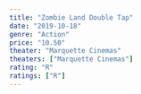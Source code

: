 ```yaml
---
title: "Zombie Land Double Tap"
date: "2019-10-18"
genre: "Action"
price: "10.50"
theater: "Marquette Cinemas"
theaters: ["Marquette Cinemas"]
rating: "R"
ratings: ["R"]
---
```

